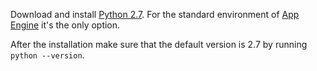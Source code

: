 Download and install [Python 2.7](https://www.python.org/downloads/). For the standard environment of [App Engine](https://cloud.google.com/appengine/docs) it's the only option.

After the installation make sure that the default version is 2.7 by running `python --version`.
